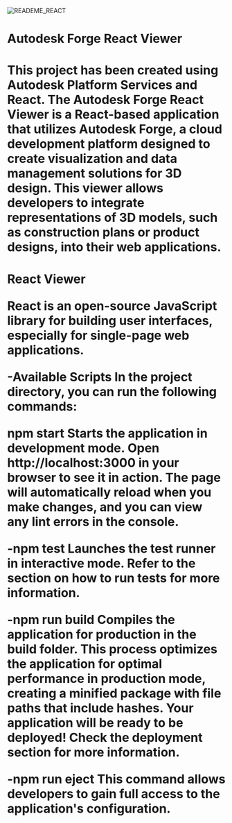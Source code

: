 
![READEME_REACT](https://github.com/user-attachments/assets/4add8a0f-bafe-4da8-b198-ea60c2c46a57)



<h1>Autodesk Forge React Viewer<h1>



This project has been created using Autodesk Platform Services and React. The Autodesk Forge React Viewer is a React-based application that utilizes Autodesk Forge, a cloud development platform designed to create visualization and data management solutions for 3D design. 
This viewer allows developers to integrate representations of 3D models, such as construction plans or product designs, into their web applications.

<h1>React Viewer


React is an open-source JavaScript library for building user interfaces, especially for single-page web applications. 

-Available Scripts
In the project directory, you can run the following commands:

npm start
Starts the application in development mode. 
Open http://localhost:3000 in your browser to see it in action. 
The page will automatically reload when you make changes, and you can view any lint errors in the console.

-npm test
Launches the test runner in interactive mode. Refer to the section on how to run tests for more information.

-npm run build
Compiles the application for production in the build folder. 
This process optimizes the application for optimal performance in production mode, creating a minified package with file paths that include hashes. 
Your application will be ready to be deployed! Check the deployment section for more information.

-npm run eject
This command allows developers to gain full access to the application's configuration.
